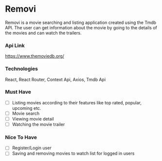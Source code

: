 # Removi

Removi is a movie searching and listing application created using the Tmdb API. The user can get information about the movie by going to the details of the movies and can watch the trailers.

### Api Link

https://www.themoviedb.org/


### Technologies

React, React Router, Context Api, Axios, Tmdb Api

### Must Have

- [ ] Listing movies according to their features like top rated, popular, upcoming etc.
- [ ] Movie search
- [ ] Viewing movie detail
- [ ] Watching the movie trailer

### Nice To Have

- [ ] Register/Login user
- [ ] Saving and removing movies to watch list for logged in users

